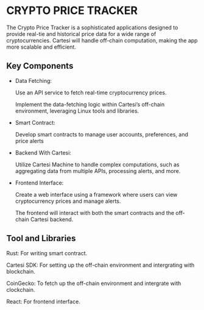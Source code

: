 # CRYPTO PRICE TRACKER

The Crypto Price Tracker is a sophisticated applications designed to provide real-tie and historical price data for a wide range of cryptocurrencies. Cartesi will handle off-chain computation, making the app more scalable and efficient.

## Key Components

- Data Fetching:

   Use an API service to fetch real-time cryptocurrency prices.

   Implement the data-fetching logic within Cartesi’s off-chain environment, leveraging Linux tools and libraries.

- Smart Contract:

   Develop smart contracts to manage user accounts, preferences, and price alerts

- Backend With Cartesi:

   Utilize Cartesi Machine to handle complex computations, such as aggregating data from multiple APIs, processing alerts, and more.

- Frontend Interface:

   Create a web interface using a framework where users can view cryptocurrency prices and manage alerts.

   The frontend will interact with both the smart contracts and the off-chain Cartesi backend.

## Tool and Libraries

Rust: For writing smart contract.

Cartesi SDK: For setting up the off-chain environment and intergrating with blockchain.

CoinGecko: To fetch up the off-chain environment and intergrate with clockchain.

React: For frontend interface.